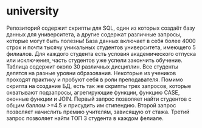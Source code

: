 # university
Репозиторий содержит скрипты для SQL, один из которых создаёт базу данных для университета, а другие содержат различные запросы, которые могут быть полезны!
База данных включает в себя более 4000 строк и почти тысячу уникальных студентов университета, имеющего 5 филиалов.
Для каждого студента есть условия академического отпуска или исключения, часть студентов уже успели закончить обучение.
Таблица содержит около 30 различных дисциплин.
Все студенты делятся на разные уровни образования.
Некоторые из учеников проходят практику и пробуют себя в роли преподавателя.
Помимо скрипта на создание БД, есть так же скрипты трех запросов, которые охватывают подзапросы, агрегирующие функции, функцию CASE, оконные функции и JOIN.
Первый запрос позволяет найти студентов с общим баллом >=4.5 и присудить им стипендию. Второй запрос позволяет начислить премию учителям, зависящую от стажа. Третий запрос позволяет найти ТОП 3 студента в каждом фелиале.
